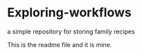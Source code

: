 # Exploring-workflows
a simple repository for storing family recipes

This is the readme file and it is mine.
